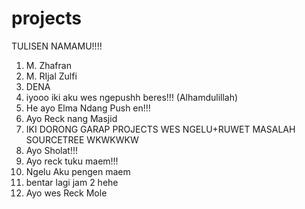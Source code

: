 # projects

TULISEN NAMAMU!!!!

1. M. Zhafran
2. M. RIjal Zulfi
3. DENA
4. iyooo iki aku wes ngepushh beres!!! (Alhamdulillah)
5. He ayo Elma Ndang Push en!!!
6. Ayo Reck nang Masjid
7. IKI DORONG GARAP PROJECTS WES NGELU+RUWET MASALAH SOURCETREE WKWKWKW
8. Ayo Sholat!!!
9. Ayo reck tuku maem!!!
10. Ngelu Aku pengen maem
11. bentar lagi jam 2 hehe
12. Ayo wes Reck Mole